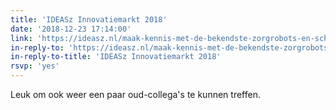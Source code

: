 ```yaml
---
title: 'IDEASz Innovatiemarkt 2018'
date: '2018-12-23 17:14:00'
link: 'https://ideasz.nl/maak-kennis-met-de-bekendste-zorgrobots-en-schrijf-je-in-voor-bammetje-ehealth/'
in-reply-to: 'https://ideasz.nl/maak-kennis-met-de-bekendste-zorgrobots-en-schrijf-je-in-voor-bammetje-ehealth/'
in-reply-to-title: 'IDEASz Innovatiemarkt 2018'
rsvp: 'yes'
---
```


Leuk om ook weer een paar oud-collega's te kunnen treffen.